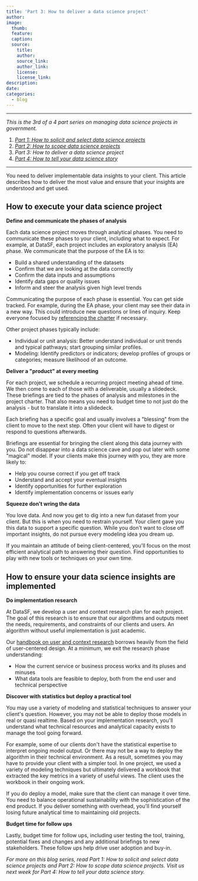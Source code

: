 ```yaml
---
title: 'Part 3: How to deliver a data science project'
author:
image:
  thumb:
  feature:
  caption:
  source:
    title:
    author:
    source_link:
    author_link:
    license:
    license_link:
description:
date:
categories:
  - blog
---
```


---

*This is the 3rd of a 4 part series on managing data science projects in government.*

1. [*Part 1: How to solicit and select data science projects*](/blog/part-1-how-to-solicit-and-select-data-science-projects/)
2. [*Part 2: How to scope data science projects*](/blog/part-2-how-to-scope-data-science-projects/)
3. *Part 3: How to deliver a data science project*
4. [*Part 4: How to tell your data science story*](/blog/part-4-how-to-tell-your-data-science-story/)

---

You need to deliver implementable data insights to your client. This article describes how to deliver the most value and ensure that your insights are understood and get used.


## How to execute your data science project

**Define and communicate the phases of analysis**

Each data science project moves through analytical phases. You need to communicate these phases to your client, including what to expect. For example, at DataSF, each project includes an exploratory analysis (EA) phase. We communicate that the purpose of the EA is to:



*   Build a shared understanding of the datasets
*   Confirm that we are looking at the data correctly
*   Confirm the data inputs and assumptions
*   Identify data gaps or quality issues
*   Inform and steer the analysis given high level trends

Communicating the purpose of each phase is essential. You can get side tracked. For example, during the EA phase, your client may see their data in a new way. This could introduce new questions or lines of inquiry. Keep everyone focused by <span style="text-decoration:underline;">referencing the charter</span> if necessary.

Other project phases typically include:



*   Individual or unit analysis: Better understand individual or unit trends and typical pathways; start grouping similar profiles.
*   Modeling: Identify predictors or indicators; develop profiles of groups or categories; measure likelihood of an outcome.

**Deliver a "product" at every meeting**

For each project, we schedule a recurring project meeting ahead of time. We then come to each of those with a deliverable, usually a slidedeck. These briefings are tied to the phases of analysis and milestones in the project charter. That also means you need to budget time to not just do the analysis - but to translate it into a slidedeck.

Each briefing has a specific goal and usually involves a "blessing" from the client to move to the next step. Often your client will have to digest or respond to questions afterwards.

Briefings are essential for bringing the client along this data journey with you. Do not disappear into a data science cave and pop out later with some "magical" model. If your clients make this journey with you, they are more likely to:



*   Help you course correct if you get off track
*   Understand and accept your eventual insights
*   Identify opportunities for further exploration
*   Identify implementation concerns or issues early

**Squeeze don't wring the data**

You love data. And now you get to dig into a new fun dataset from your client. But this is when you need to restrain yourself. Your client gave you this data to support a specific question. While you don't want to close off important insights, do not pursue every modeling idea you dream up.

If you maintain an attitude of being client-centered, you'll focus on the most efficient analytical path to answering their question. Find opportunities to play with new tools or techniques on your own time.


## How to ensure your data science insights are implemented

**Do implementation research**

At DataSF, we develop a user and context research plan for each project. The goal of this research is to ensure that our algorithms and outputs meet the needs, requirements, and constraints of our clients and users. An algorithm without useful implementation is just academic.

Our [handbook on user and context research](https://docs.google.com/document/d/1sF3BwH4Z6yDZMoK-bAJ4CnopdmZ_TgdmqqBysHMAFCw/edit?usp=sharing) borrows heavily from the field of user-centered design. At a minimum, we exit the research phase understanding:



*   How the current service or business process works and its pluses and minuses
*   What data tools are feasible to deploy, both from the end user and technical perspective

**Discover with statistics but deploy a practical tool**

You may use a variety of modeling and statistical techniques to answer your client's question. However, you may not be able to deploy those models in real or quasi realtime. Based on your implementation research, you'll understand what technical resources and analytical capacity exists to manage the tool going forward.

For example, some of our clients don't have the statistical expertise to interpret ongoing model output. Or there may not be a way to deploy the algorithm in their technical environment. As a result, sometimes you may have to provide your client with a simpler tool. In one project, we used a variety of modeling techniques but ultimately delivered a workbook that extracted the key metrics in a variety of useful views. The client uses the workbook in their ongoing work.

If you do deploy a model, make sure that the client can manage it over time. You need to balance operational sustainability with the sophistication of the end product. If you deliver something with overhead, you'll find yourself losing future analytical time to maintaining old projects.

**Budget time for follow ups**

Lastly, budget time for follow ups, including user testing the tool, training, potential fixes and changes and any additional briefings to new stakeholders. These follow ups help drive user adoption and buy-in.

_For more on this blog series, read Part 1: How to solicit and select data science projects and Part 2: How to scope data science projects. Visit us next week for Part 4: How to tell your data science story._